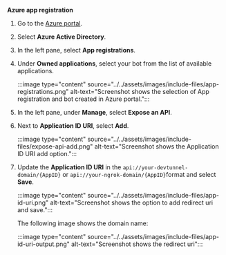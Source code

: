 **Azure app registration**

1. Go to the [Azure portal](https://portal.azure.com/).

1. Select **Azure Active Directory**.

1. In the left pane, select **App registrations**.

1. Under **Owned applications**, select your bot from the list of available applications.

   :::image type="content" source="../../assets/images/include-files/app-registrations.png" alt-text="Screenshot shows the selection of App registration and bot created in Azure portal.":::

1. In the left pane, under **Manage**, select **Expose an API**.

1. Next to **Application ID URI**, select **Add**.

   :::image type="content" source="../../assets/images/include-files/expose-api-add.png" alt-text="Screenshot shows the Application ID URI add option.":::

1. Update the **Application ID URI** in the `api://your-devtunnel-domain/{AppID}` or `api://your-ngrok-domain/{AppID}`format and select **Save**.

   :::image type="content" source="../../assets/images/include-files/app-id-uri.png" alt-text="Screenshot shows the option to add redirect uri and save.":::

   The following image shows the domain name:

   :::image type="content" source="../../assets/images/include-files/app-id-uri-output.png" alt-text="Screenshot shows the redirect uri":::
    <!--
       > [!NOTE]
       > If you're using a tunneling service such as ngrok, ensure you update the value whenever your ngrok subdomain changes.
       > For example: `api://f631****.ngrok.io/92c11075-c629-4a1e-ab58-02b4fd4204c2`, where `f631****.ngrok.io` is the new ngrok subdomain name.
    -->  